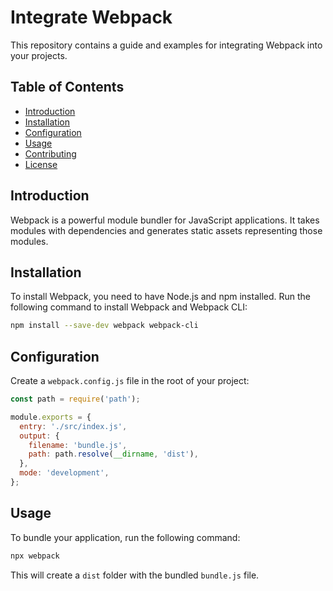 # Integrate Webpack

This repository contains a guide and examples for integrating Webpack into your projects.

## Table of Contents

- [Introduction](#introduction)
- [Installation](#installation)
- [Configuration](#configuration)
- [Usage](#usage)
- [Contributing](#contributing)
- [License](#license)

## Introduction

Webpack is a powerful module bundler for JavaScript applications. It takes modules with dependencies and generates static assets representing those modules.

## Installation

To install Webpack, you need to have Node.js and npm installed. Run the following command to install Webpack and Webpack CLI:

```bash
npm install --save-dev webpack webpack-cli
```

## Configuration

Create a `webpack.config.js` file in the root of your project:

```javascript
const path = require('path');

module.exports = {
  entry: './src/index.js',
  output: {
    filename: 'bundle.js',
    path: path.resolve(__dirname, 'dist'),
  },
  mode: 'development',
};
```

## Usage

To bundle your application, run the following command:

```bash
npx webpack
```

This will create a `dist` folder with the bundled `bundle.js` file.
